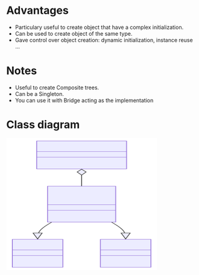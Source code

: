 # Advantages

* Particulary useful to create object that have a complex initialization.
* Can be used to create object of the same type.
* Gave control over object creation: dynamic initialization, instance reuse ...

# Notes
* Useful to create Composite trees.
* Can be a Singleton.
* You can use it with Bridge acting as the implementation

# Class diagram
<img src="./classdiagram.svg" width="400" height="350">